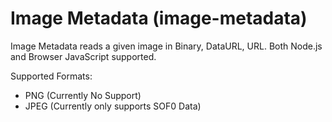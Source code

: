 Image Metadata (image-metadata)
===

Image Metadata reads a given image in Binary, DataURL, URL.
Both Node.js and Browser JavaScript supported. 

Supported Formats:
* PNG (Currently No Support)
* JPEG (Currently only supports SOF0 Data)
